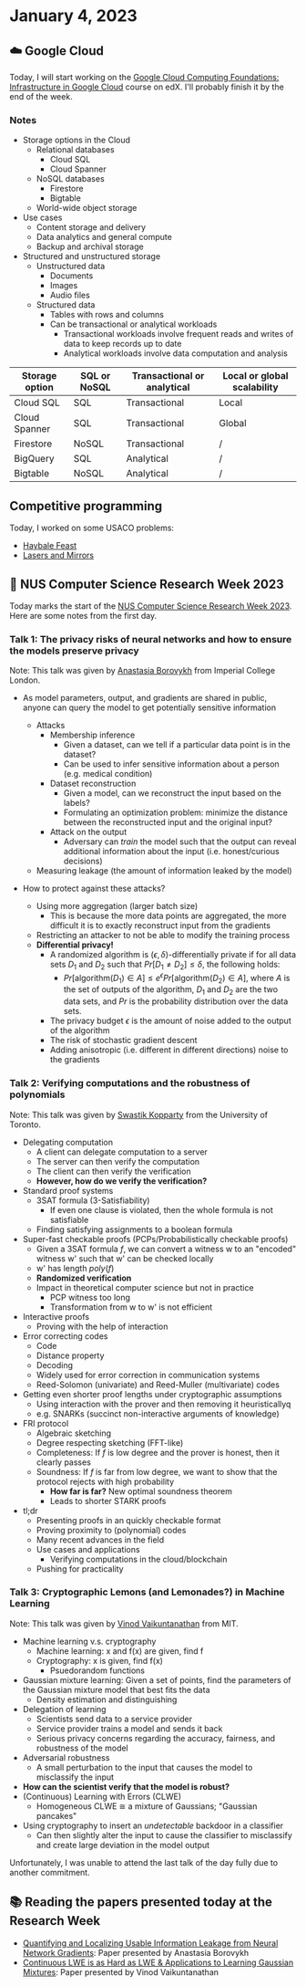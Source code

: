 # January 4, 2023

## ☁️ Google Cloud

Today, I will start working on the [Google Cloud Computing Foundations: Infrastructure in Google Cloud](https://learning.edx.org/course/course-v1:GoogleCloud+GCCF2x+3T2022/home) course on edX. I'll probably finish it by the end of the week.

### Notes

- Storage options in the Cloud
  - Relational databases
    - Cloud SQL
    - Cloud Spanner
  - NoSQL databases
    - Firestore
    - Bigtable
  - World-wide object storage
- Use cases
  - Content storage and delivery
  - Data analytics and general compute
  - Backup and archival storage
- Structured and unstructured storage
  - Unstructured data
    - Documents
    - Images
    - Audio files
  - Structured data
    - Tables with rows and columns
    - Can be transactional or analytical workloads
      - Transactional workloads involve frequent reads and writes of data to keep records up to date
      - Analytical workloads involve data computation and analysis

| Storage option | SQL or NoSQL | Transactional or analytical | Local or global scalability |
| -------------- | ------------ | --------------------------- | --------------------------- |
| Cloud SQL      | SQL          | Transactional               | Local                       |
| Cloud Spanner  | SQL          | Transactional               | Global                      |
| Firestore      | NoSQL        | Transactional               | /                           |
| BigQuery       | SQL          | Analytical                  | /                           |
| Bigtable       | NoSQL        | Analytical                  | /                           |

## Competitive programming

Today, I worked on some USACO problems:

- [Haybale Feast](http://www.usaco.org/index.php?page=viewproblem2&cpid=767)
- [Lasers and Mirrors](http://www.usaco.org/index.php?page=viewproblem2&cpid=671)

## 🔬 NUS Computer Science Research Week 2023

Today marks the start of the [NUS Computer Science Research Week 2023](https://researchweek.comp.nus.edu.sg/). Here are some notes from the first day.

### Talk 1: The privacy risks of neural networks and how to ensure the models preserve privacy

Note: This talk was given by [Anastasia Borovykh](https://www.imperial.ac.uk/people/a.borovykh) from Imperial College London.

- As model parameters, output, and gradients are shared in public, anyone can query the model to get potentially sensitive information

  - Attacks
    - Membership inference
      - Given a dataset, can we tell if a particular data point is in the dataset?
      - Can be used to infer sensitive information about a person (e.g. medical condition)
    - Dataset reconstruction
      - Given a model, can we reconstruct the input based on the labels?
      - Formulating an optimization problem: minimize the distance between the reconstructed input and the original input?
    - Attack on the output
      - Adversary can _train_ the model such that the output can reveal additional information about the input (i.e. honest/curious decisions)
  - Measuring leakage (the amount of information leaked by the model)

- How to protect against these attacks?
  - Using more aggregation (larger batch size)
    - This is because the more data points are aggregated, the more difficult it is to exactly reconstruct input from the gradients
  - Restricting an attacker to not be able to modify the training process
  - **Differential privacy!**
    - A randomized algorithm is $(\epsilon, \delta)$-differentially private if for all data sets $D_1$ and $D_2$ such that $Pr[D_1 \neq D_2] \leq \delta$, the following holds:
      - $Pr[\text{algorithm}(D_1) \in A] \leq e^\epsilon Pr[\text{algorithm}(D_2) \in A]$, where $A$ is the set of outputs of the algorithm, $D_1$ and $D_2$ are the two data sets, and $Pr$ is the probability distribution over the data sets.
    - The privacy budget $\epsilon$ is the amount of noise added to the output of the algorithm
    - The risk of stochastic gradient descent
    - Adding anisotropic (i.e. different in different directions) noise to the gradients

### Talk 2: Verifying computations and the robustness of polynomials

Note: This talk was given by [Swastik Kopparty](https://www.math.toronto.edu/swastik/) from the University of Toronto.

- Delegating computation
  - A client can delegate computation to a server
  - The server can then verify the computation
  - The client can then verify the verification
  - **However, how do we verify the verification?**
- Standard proof systems
  - 3SAT formula (3-Satisfiability)
    - If even one clause is violated, then the whole formula is not satisfiable
  - Finding satisfying assignments to a boolean formula
- Super-fast checkable proofs (PCPs/Probabilistically checkable proofs)
  - Given a 3SAT formula $f$, we can convert a witness w to an "encoded" witness w' such that w' can be checked locally
  - w' has length $poly(f)$
  - **Randomized verification**
  - Impact in theoretical computer science but not in practice
    - PCP witness too long
    - Transformation from w to w' is not efficient
- Interactive proofs
  - Proving with the help of interaction
- Error correcting codes
  - Code
  - Distance property
  - Decoding
  - Widely used for error correction in communication systems
  - Reed-Solomon (univariate) and Reed-Muller (multivariate) codes
- Getting even shorter proof lengths under cryptographic assumptions
  - Using interaction with the prover and then removing it heuristicallyq
  - e.g. SNARKs (succinct non-interactive arguments of knowledge)
- FRI protocol
  - Algebraic sketching
  - Degree respecting sketching (FFT-like)
  - Completeness: If $f$ is low degree and the prover is honest, then it clearly passes
  - Soundness: If $f$ is far from low degree, we want to show that the protocol rejects with high probability
    - **How far is far?** New optimal soundness theorem
    - Leads to shorter STARK proofs
- tl;dr
  - Presenting proofs in an quickly checkable format
  - Proving proximity to (polynomial) codes
  - Many recent advances in the field
  - Use cases and applications
    - Verifying computations in the cloud/blockchain
  - Pushing for practicality

### Talk 3: Cryptographic Lemons (and Lemonades?) in Machine Learning

Note: This talk was given by [Vinod Vaikuntanathan](https://people.csail.mit.edu/vinodv/) from MIT.

- Machine learning v.s. cryptography
  - Machine learning: x and f(x) are given, find f
  - Cryptography: x is given, find f(x)
    - Psuedorandom functions
- Gaussian mixture learning: Given a set of points, find the parameters of the Gaussian mixture model that best fits the data
  - Density estimation and distinguishing
- Delegation of learning
  - Scientists send data to a service provider
  - Service provider trains a model and sends it back
  - Serious privacy concerns regarding the accuracy, fairness, and robustness of the model
- Adversarial robustness
  - A small perturbation to the input that causes the model to misclassify the input
- **How can the scientist verify that the model is robust?**
- (Continuous) Learning with Errors (CLWE)
  - Homogeneous CLWE $\cong$ a mixture of Gaussians; "Gaussian pancakes"
- Using cryptography to insert an _undetectable_ backdoor in a classifier
  - Can then slightly alter the input to cause the classifier to misclassify and create large deviation in the model output

Unfortunately, I was unable to attend the last talk of the day fully due to another commitment.

## 📚 Reading the papers presented today at the Research Week

- [Quantifying and Localizing Usable Information Leakage from Neural Network Gradients](https://arxiv.org/pdf/2105.13929.pdf): Paper presented by Anastasia Borovykh
- [Continuous LWE is as Hard as LWE & Applications to Learning Gaussian Mixtures](https://arxiv.org/pdf/2204.02550.pdf): Paper presented by Vinod Vaikuntanathan
